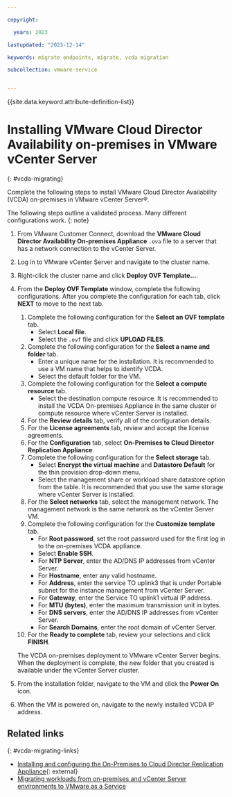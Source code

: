 ```yaml
---

copyright:

  years: 2023

lastupdated: "2023-12-14"

keywords: migrate endpoints, migrate, vcda migration

subcollection: vmware-service


---
```


{{site.data.keyword.attribute-definition-list}}

# Installing VMware Cloud Director Availability on-premises in VMware vCenter Server
{: #vcda-migrating}

Complete the following steps to install VMware Cloud Director Availability (VCDA) on-premises in VMware vCenter Server®.

The following steps outline a validated process. Many different configurations work.
{: note}

1. From VMware Customer Connect, download the **VMware Cloud Director Availability On-premises Appliance** ``.ova`` file to a server that has a network connection to the vCenter Server.
2. Log in to VMware vCenter Server and navigate to the cluster name.
3. Right-click the cluster name and click **Deploy OVF Template...**.
4. From the **Deploy OVF Template** window, complete the following configurations. After you complete the configuration for each tab, click **NEXT** to move to the next tab.
   1. Complete the following configuration for the **Select an OVF template** tab.
      * Select **Local file**.
      * Select the ``.ovf`` file and click **UPLOAD FILES**.
   2. Complete the following configuration for the **Select a name and folder** tab.
      * Enter a unique name for the installation. It is recommended to use a VM name that helps to identify VCDA.
      * Select the default folder for the VM.
   3. Complete the following configuration for the **Select a compute resource** tab.
      * Select the destination compute resource. It is recommended to install the VCDA On-premises Appliance in the same cluster or compute resource where vCenter Server is installed.
   4. For the **Review details** tab, verify all of the configuration details.
   5. For the **License agreements** tab, review and accept the license agreements.
   6. For the **Configuration** tab, select **On-Premises to Cloud Director Replication Appliance**.
   7. Complete the following configuration for the **Select storage** tab.
      * Select **Encrypt the virtual machine** and **Datastore Default** for the thin provision drop-down menu.
      * Select the management share or workload share datastore option from the table. It is recommended that you use the same storage where vCenter Server is installed.
   8. For the **Select networks** tab, select the management network. The management network is the same network as the vCenter Server VM.
   9. Complete the following configuration for the **Customize template** tab.
      * For **Root password**, set the root password used for the first log in to the on-premises VCDA appliance.
      * Select **Enable SSH**.
      * For **NTP Server**, enter the AD/DNS IP addresses from vCenter Server.
      * For **Hostname**, enter any valid hostname.
      * For **Address**, enter the service TO uplink3 that is under Portable subnet for the instance management from vCenter Server.
      * For **Gateway**, enter the Service TO uplink1 virtual IP address.
      * For **MTU (bytes)**, enter the maximum transmission unit in bytes.
      * For **DNS servers**, enter the AD/DNS IP addresses from vCenter Server.
      * For **Search Domains**, enter the root domain of vCenter Server.
   10. For the **Ready to complete** tab, review your selections and click **FINISH**.

      The VCDA on-premises deployment to VMware vCenter Server begins. When the deployment is complete, the new folder that you created is available under the vCenter Server cluster.
5. From the installation folder, navigate to the VM and click the **Power On** icon.
6. When the VM is powered on, navigate to the newly installed VCDA IP address.

## Related links
{: #vcda-migrating-links}

* [Installing and configuring the On-Premises to Cloud Director Replication Appliance](https://docs.vmware.com/en/VMware-Cloud-Director-Availability/4.6/VMware-Cloud-Director-Availability-Install-Config-Upgrade-On-Prem/GUID-7B6E4E1E-92D5-4D84-A7FD-44B0824815DF.html){: external}
* [Migrating workloads from on-premises and vCenter Server environments to VMware as a Service](/docs/vmware-service?topic=vmware-service-vcda-migrating-onprem)

